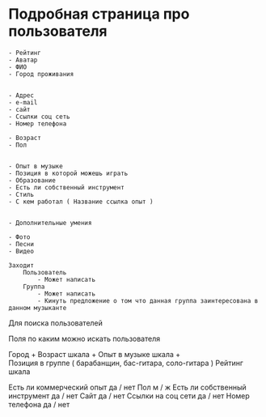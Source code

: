 # Подробная страница про пользователя

    - Рейтинг
    - Аватар
    - ФИО
    - Город проживания


    - Адрес
    - e-mail
    - сайт
    - Ссылки соц сеть
    - Номер телефона

    - Возраст
    - Пол


    - Опыт в музыке
    - Позиция в которой можешь играть
    - Образование
    - Есть ли собственный инструмент
    - Стиль
    - С кем работал ( Название ссылка опыт )


    - Дополнительные умения

    - Фото
    - Песни
    - Видео

    Заходит
        Пользователь
            - Может написать
        Группа
            - Может написать
            - Кинуть предложение о том что данная группа заинтересована в данном музыканте

Для поиска пользователей

Поля по каким можно искать пользователя

Город +
Возраст шкала +
Опыт в музыке шкала +  
Позиция в группе ( барабанщин, бас-гитара, соло-гитара )
Рейтинг шкала

Есть ли коммерческий опыт да / нет
Пол м / ж
Есть ли собственный инструмент да / нет
Сайт да / нет
Ссылки на соц сети да / нет
Номер телефона да / нет
